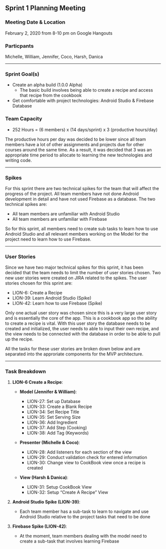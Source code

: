 ## Sprint 1 Planning Meeting

### Meeting Date & Location
February 2, 2020 from 8-10 pm on Google Hangouts

### Particpants
Michelle, William, Jennifer, Coco, Harsh, Danica

--- 

### Sprint Goal(s)
- Create an alpha build (1.0.0 Alpha)
    - The basic build involves being able to create a recipe and access that recipe from the cookbook
- Get comfortable with project technologies: Android Studio & Firebase Database

### Team Capacity
- 252 Hours = (6 members) x (14 days/sprint) x 3 (productive hours/day)

The productive hours per day was decided to be lower since all team members have a lot of other assignments and projects due for other courses around the same time.
As a result, it was decided that 3 was an appropriate time period to allocate to learning the new technologies and writing code.

---

### Spikes
For this sprint there are two technical spikes for the team that will affect the progress of the project. All team members have not done Android development in detail and have not used Firebase as a database.
The two technical spikes are:
- All team members are unfamiliar with Android Studio
- All team members are unfamiliar with Firebase

So for this sprint, all members need to create sub tasks to learn how to use Android Studio and all relevant members working on the Model for the project need to learn how to use Firebase.

---

### User Stories

Since we have two major technical spikes for this sprint, it has been decided that the team needs to limit the number of user stories chosen.
Two new user stories were created on JIRA related to the spikes. The user stories chosen for this sprint are:

- LION-6: Create a Recipe
- LION-39: Learn Android Studio (Spike)
- LION-42: Learn how to use Firebase (Spike)

Only one actual user story was chosen since this is a very large user story and is essentially the core of the app.
This is a cookbook app so the ability to create a recipe is vital. 
With this user story the database needs to be created and initialized, the user needs to able to input their own recipe, and the view needs to be connected with the
database in order to be able to pull up the recipe.

All the tasks for these user stories are broken down below and are separated into the approriate components for the MVP architecture.

---

### Task Breakdown

1. **LION-6 Create a Recipe**:

    - **Model (Jennifer & William)**:
        - LION-27: Set up Database
        - LION-33: Create a Blank Recipe
        - LION-34: Set Recipe Title
        - LION-35: Set Serving Size
        - LION-36: Add Ingredient
        - LION-37: Add Step (Cooking)
        - LION-38: Add Tag (Keywords)
    
    - **Presenter (Michelle & Coco)**:
        - LION-28: Add listeners for each section of the view
        - LION-29: Conduct validation check for entered information
        - LION-30: Change view to CookBook view once a recipe is created

    - **View (Harsh & Danica)**:
        - LION-31: Setup CookBook View
        - LION-32: Setup “Create A Recipe” View

4. **Android Studio Spike (LION-39)**: 
   - Each team member has a sub-task to learn to navigate and use Android Studio relative to the project tasks that need to be done

5. **Firebase Spike (LION-42)**:
   - At the moment, team members dealing with the model need to create a sub-task that involves learning Firebase







